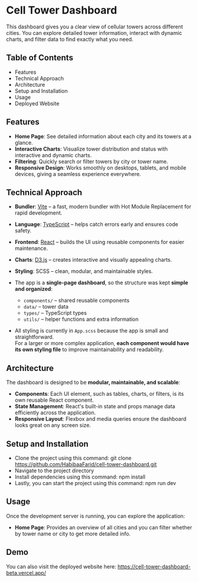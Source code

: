 # Cell Tower Dashboard
This dashboard gives you a clear view of cellular towers across different cities. You can explore detailed tower information, interact with dynamic charts, and filter data to find exactly what you need.


## Table of Contents
- Features
- Technical Approach
- Architecture
- Setup and Installation
- Usage
- Deployed Website

## Features
- **Home Page**: See detailed information about each city and its towers at a glance.  
- **Interactive Charts**: Visualize tower distribution and status with interactive and dynamic charts.  
- **Filtering**: Quickly search or filter towers by city or tower name.  
- **Responsive Design**: Works smoothly on desktops, tablets, and mobile devices, giving a seamless experience everywhere.

## Technical Approach
- **Bundler**: [Vite](https://vitejs.dev/) – a fast, modern bundler with Hot Module Replacement for rapid development.  
- **Language**: [TypeScript](https://www.typescriptlang.org/) – helps catch errors early and ensures code safety.  
- **Frontend**: [React](https://reactjs.org/) – builds the UI using reusable components for easier maintenance.  
- **Charts**: [D3.js](https://d3js.org/) – creates interactive and visually appealing charts.  
- **Styling**: SCSS – clean, modular, and maintainable styles.

- The app is a **single-page dashboard**, so the structure was kept **simple and organized**:  
  - `components/` – shared reusable components  
  - `data/` – tower data  
  - `types/` – TypeScript types  
  - `utils/` – helper functions and extra information  

- All styling is currently in `App.scss` because the app is small and straightforward.  
  For a larger or more complex application, **each component would have its own styling file** to improve maintainability and readability.

## Architecture
The dashboard is designed to be **modular, maintainable, and scalable**:

- **Components**: Each UI element, such as tables, charts, or filters, is its own reusable React component.  
- **State Management**: React's built-in state and props manage data efficiently across the application.  
- **Responsive Layout**: Flexbox and media queries ensure the dashboard looks great on any screen size.

## Setup and Installation
- Clone the project using this command:
git clone https://github.com/HabibaaFarid/cell-tower-dashboard.git
- Navigate to the project directory 
- Install dependencies using this command:
npm install
- Lastly, you can start the project using this command:
npm run dev

## Usage
Once the development server is running, you can explore the application:

-   **Home Page**: Provides an overview of all cities and you can filter whether by tower name or city to get more detailed info.
## Demo
You can also visit the deployed website here: https://cell-tower-dashboard-beta.vercel.app/